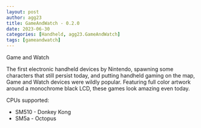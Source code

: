 ```yaml
---
layout: post
author: agg23
title: GameAndWatch - 0.2.0
date: 2023-06-30
categories: [Handheld, agg23.GameAndWatch]
tags: [gameandwatch]
---
```

Game and Watch

The first electronic handheld devices by Nintendo, spawning some characters that still persist today, and putting handheld gaming on the map, Game and Watch devices were wildly popular. Featuring full color artwork around a monochrome black LCD, these games look amazing even today.

CPUs supported:

* SM510 - Donkey Kong
* SM5a - Octopus
